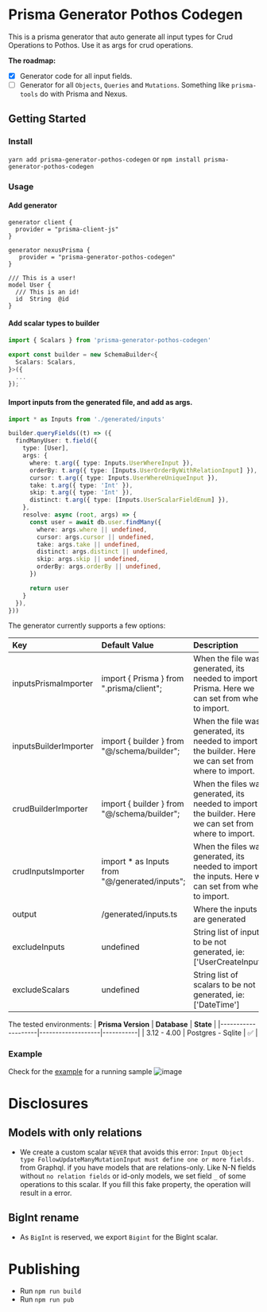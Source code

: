 # Prisma Generator Pothos Codegen
This is a prisma generator that auto generate all input types for Crud Operations to Pothos. Use it as args for crud operations.

**The roadmap:**

- [x] Generator code for all input fields.
- [ ] Generator for all `Objects`, `Queries` and `Mutations`. Something like `prisma-tools` do with Prisma and Nexus.

## Getting Started

### Install

`yarn add prisma-generator-pothos-codegen` or `npm install prisma-generator-pothos-codegen`

### Usage

#### Add generator

```
generator client {
  provider = "prisma-client-js"
}

generator nexusPrisma {
   provider = "prisma-generator-pothos-codegen"
}

/// This is a user!
model User {
  /// This is an id!
  id  String  @id
}
```

#### Add scalar types to builder

```ts
import { Scalars } from 'prisma-generator-pothos-codegen'

export const builder = new SchemaBuilder<{
  Scalars: Scalars,
}>({
  ...
});
```

#### Import inputs from the generated file, and add as args.

```ts
import * as Inputs from './generated/inputs'

builder.queryFields((t) => ({
  findManyUser: t.field({
    type: [User],
    args: {
      where: t.arg({ type: Inputs.UserWhereInput }),
      orderBy: t.arg({ type: [Inputs.UserOrderByWithRelationInput] }),
      cursor: t.arg({ type: Inputs.UserWhereUniqueInput }),
      take: t.arg({ type: 'Int' }),
      skip: t.arg({ type: 'Int' }),
      distinct: t.arg({ type: [Inputs.UserScalarFieldEnum] }),
    },
    resolve: async (root, args) => {
      const user = await db.user.findMany({
        where: args.where || undefined,
        cursor: args.cursor || undefined,
        take: args.take || undefined,
        distinct: args.distinct || undefined,
        skip: args.skip || undefined,
        orderBy: args.orderBy || undefined,
      })

      return user
    }
  }),
}))

```

The generator currently supports a few options:

|          Key          |              Default Value              |                                              Description                                             |
|:----------------------|:----------------------------------------|:-----------------------------------------------------------------------------------------------------|
| inputsPrismaImporter  | import { Prisma } from ".prisma/client"; | When the file was generated, its needed to import Prisma. Here we can set from where to import.      |
| inputsBuilderImporter | import { builder } from "@/schema/builder";  | When the file was generated, its needed to import the builder. Here we can set from where to import. |
| crudBuilderImporter   | import { builder } from "@/schema/builder";     | When the files was generated, its needed to import the builder. Here we can set from where to import. |
| crudInputsImporter    | import * as Inputs from "@/generated/inputs";     | When the files was generated, its needed to import the inputs. Here we can set from where to import. |
| output                | /generated/inputs.ts                    | Where the inputs are generated                                                                       |
| excludeInputs         | undefined                               | String list of inputs to be not generated, ie: ['UserCreateInput']                                   |
| excludeScalars        | undefined                               | String list of scalars to be not generated, ie: ['DateTime']                                         |

The tested environments:
| **Prisma Version** | **Database**      | **State** |
|--------------------|-------------------|-----------|
| 3.12 - 4.00        | Postgres - Sqlite | ✅        |


### Example
Check for the [example](/examples/inputs-simple) for a running sample
![image](https://user-images.githubusercontent.com/8796757/178087266-0a852f43-a7b5-48a0-bc13-a3ece9788457.png)

# Disclosures
## Models with only relations
- We create a custom scalar `NEVER` that avoids this error: `Input Object type FollowUpdateManyMutationInput must define one or more fields.` from Graphql. if you have models that are relations-only. Like N-N fields without `no relation fields` or id-only models, we set field `_` of some operations to this scalar. If you fill this fake property, the operation will result in a error.

## BigInt rename
- As `BigInt` is reserved, we export `Bigint` for the BigInt scalar.

# Publishing

- Run `npm run build`
- Run `npm run pub`